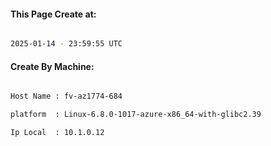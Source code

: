 
   
#### This Page Create at:

```bash

2025-01-14 - 23:59:55 UTC

```

#### Create By Machine:

```bash

Host Name : fv-az1774-684

platform  : Linux-6.8.0-1017-azure-x86_64-with-glibc2.39

Ip Local  : 10.1.0.12

```

